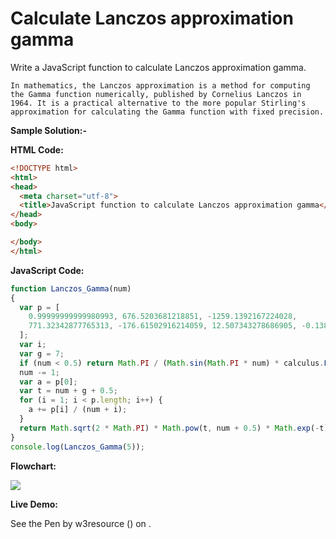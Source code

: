# Calculate Lanczos approximation gamma

Write a JavaScript function to calculate Lanczos approximation gamma.

```
In mathematics, the Lanczos approximation is a method for computing the Gamma function numerically, published by Cornelius Lanczos in 1964. It is a practical alternative to the more popular Stirling's approximation for calculating the Gamma function with fixed precision.
```

**Sample Solution:-**

**HTML Code:**

```html
<!DOCTYPE html>
<html>
<head>
  <meta charset="utf-8">
  <title>JavaScript function to calculate Lanczos approximation gamma</title>
</head>
<body>

</body>
</html>

```

**JavaScript Code:**

```js
function Lanczos_Gamma(num) 
{
  var p = [
    0.99999999999980993, 676.5203681218851, -1259.1392167224028,
    771.32342877765313, -176.61502916214059, 12.507343278686905, -0.13857109526572012, 9.9843695780195716e-6, 1.5056327351493116e-7
  ];
  var i;
  var g = 7;
  if (num < 0.5) return Math.PI / (Math.sin(Math.PI * num) * calculus.LanczosGamma(1 - num));
  num -= 1;
  var a = p[0];
  var t = num + g + 0.5;
  for (i = 1; i < p.length; i++) {
    a += p[i] / (num + i);
  }
  return Math.sqrt(2 * Math.PI) * Math.pow(t, num + 0.5) * Math.exp(-t) * a;
}
console.log(Lanczos_Gamma(5));

```

**Flowchart:**

![](https://www.w3resource.com/w3r_images/javascript-math-exercise-49.png)

**Live Demo:**

<section class="expand-codepen"><p data-height="380" data-theme-id="0" data-slug-hash="jGLepN" data-default-tab="js,result" data-user="w3resource" data-embed-version="2" data-pen-title="JavaScript - common-editor-exercises" data-editable="true" class="codepen">See the Pen by w3resource () on .</p><codepen></codepen></section>